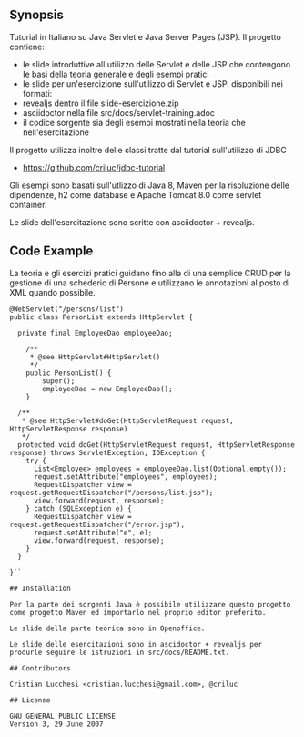 ## Synopsis

Tutorial in Italiano su Java Servlet e Java Server Pages (JSP).
Il progetto contiene:
 - le slide introduttive all'utilizzo delle Servlet e delle JSP che contengono le basi
 della teoria generale e degli esempi pratici
 - le slide per un'esercizione sull'utilizzo di Servlet e JSP, disponibili nei formati:
  - revealjs dentro il file slide-esercizione.zip
  - asciidoctor nella file src/docs/servlet-training.adoc
 - il codice sorgente sia degli esempi mostrati nella teoria che nell'esercitazione

Il progetto utilizza inoltre delle classi tratte dal tutorial
sull'utilizzo di JDBC
 - https://github.com/criluc/jdbc-tutorial

Gli esempi sono basati sull'utlizzo di Java 8, Maven per la
risoluzione delle dipendenze, h2 come database e Apache Tomcat 8.0
come servlet container.

Le slide dell'esercitazione sono scritte con asciidoctor + revealjs.

## Code Example

La teoria e gli esercizi pratici guidano fino alla di una semplice CRUD per la gestione
di una schederio di Persone e utilizzano le annotazioni al posto di XML quando possibile.

```
@WebServlet("/persons/list")
public class PersonList extends HttpServlet {

  private final EmployeeDao employeeDao;

    /**
     * @see HttpServlet#HttpServlet()
     */
    public PersonList() {
        super();
        employeeDao = new EmployeeDao();
    }

  /**
   * @see HttpServlet#doGet(HttpServletRequest request, HttpServletResponse response)
   */
  protected void doGet(HttpServletRequest request, HttpServletResponse response) throws ServletException, IOException {
    try {
      List<Employee> employees = employeeDao.list(Optional.empty());
      request.setAttribute("employees", employees);
      RequestDispatcher view = request.getRequestDispatcher("/persons/list.jsp");
      view.forward(request, response);
    } catch (SQLException e) {
      RequestDispatcher view = request.getRequestDispatcher("/error.jsp");
      request.setAttribute("e", e);
      view.forward(request, response);
    }
  }

}``

## Installation

Per la parte dei sorgenti Java è possibile utilizzare questo progetto
come progetto Maven ed importarlo nel proprio editor preferito.

Le slide della parte teorica sono in Openoffice.

Le slide delle esercitazioni sono in ascidoctor + revealjs per
produrle seguire le istruzioni in src/docs/README.txt.

## Contributors

Cristian Lucchesi <cristian.lucchesi@gmail.com>, @criluc

## License

GNU GENERAL PUBLIC LICENSE
Version 3, 29 June 2007
